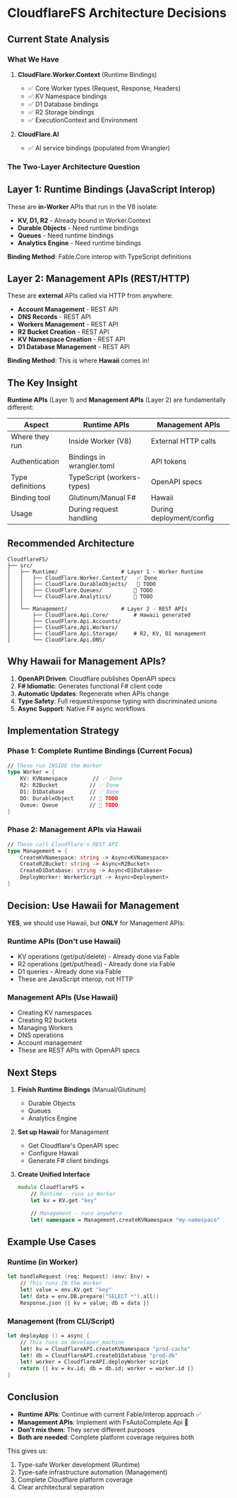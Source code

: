 # CloudflareFS Architecture Decisions

## Current State Analysis

### What We Have

1. **CloudFlare.Worker.Context** (Runtime Bindings)
   - ✅ Core Worker types (Request, Response, Headers)
   - ✅ KV Namespace bindings
   - ✅ D1 Database bindings
   - ✅ R2 Storage bindings
   - ✅ ExecutionContext and Environment

2. **CloudFlare.AI**
   - ✅ AI service bindings (populated from Wrangler)

### The Two-Layer Architecture Question

## Layer 1: Runtime Bindings (JavaScript Interop)

These are **in-Worker** APIs that run in the V8 isolate:
- **KV, D1, R2** - Already bound in Worker.Context
- **Durable Objects** - Need runtime bindings
- **Queues** - Need runtime bindings
- **Analytics Engine** - Need runtime bindings

**Binding Method**: Fable.Core interop with TypeScript definitions

## Layer 2: Management APIs (REST/HTTP)

These are **external** APIs called via HTTP from anywhere:
- **Account Management** - REST API
- **DNS Records** - REST API
- **Workers Management** - REST API
- **R2 Bucket Creation** - REST API
- **KV Namespace Creation** - REST API
- **D1 Database Management** - REST API

**Binding Method**: This is where **Hawaii** comes in!

## The Key Insight

**Runtime APIs** (Layer 1) and **Management APIs** (Layer 2) are fundamentally different:

| Aspect | Runtime APIs | Management APIs |
|--------|--------------|-----------------|
| Where they run | Inside Worker (V8) | External HTTP calls |
| Authentication | Bindings in wrangler.toml | API tokens |
| Type definitions | TypeScript (workers-types) | OpenAPI specs |
| Binding tool | Glutinum/Manual F# | Hawaii |
| Usage | During request handling | During deployment/config |

## Recommended Architecture

```
CloudflareFS/
├── src/
│   ├── Runtime/                    # Layer 1 - Worker Runtime
│   │   ├── CloudFlare.Worker.Context/   ✅ Done
│   │   ├── CloudFlare.DurableObjects/   🔄 TODO
│   │   ├── CloudFlare.Queues/          🔄 TODO
│   │   └── CloudFlare.Analytics/       🔄 TODO
│   │
│   └── Management/                 # Layer 2 - REST APIs
│       ├── CloudFlare.Api.Core/        # Hawaii generated
│       ├── CloudFlare.Api.Accounts/
│       ├── CloudFlare.Api.Workers/
│       ├── CloudFlare.Api.Storage/     # R2, KV, D1 management
│       └── CloudFlare.Api.DNS/
```

## Why Hawaii for Management APIs?

1. **OpenAPI Driven**: Cloudflare publishes OpenAPI specs
2. **F# Idiomatic**: Generates functional F# client code
3. **Automatic Updates**: Regenerate when APIs change
4. **Type Safety**: Full request/response typing with discriminated unions
5. **Async Support**: Native F# async workflows

## Implementation Strategy

### Phase 1: Complete Runtime Bindings (Current Focus)
```fsharp
// These run INSIDE the Worker
type Worker = {
    KV: KVNamespace        // ✅ Done
    R2: R2Bucket          // ✅ Done
    D1: D1Database        // ✅ Done
    DO: DurableObject     // 🔄 TODO
    Queue: Queue          // 🔄 TODO
}
```

### Phase 2: Management APIs via Hawaii
```fsharp
// These call Cloudflare's REST API
type Management = {
    CreateKVNamespace: string -> Async<KVNamespace>
    CreateR2Bucket: string -> Async<R2Bucket>
    CreateD1Database: string -> Async<D1Database>
    DeployWorker: WorkerScript -> Async<Deployment>
}
```

## Decision: Use Hawaii for Management

**YES**, we should use Hawaii, but **ONLY** for Management APIs:

### Runtime APIs (Don't use Hawaii)
- KV operations (get/put/delete) - Already done via Fable
- R2 operations (get/put/head) - Already done via Fable
- D1 queries - Already done via Fable
- These are JavaScript interop, not HTTP

### Management APIs (Use Hawaii)
- Creating KV namespaces
- Creating R2 buckets
- Managing Workers
- DNS operations
- Account management
- These are REST APIs with OpenAPI specs

## Next Steps

1. **Finish Runtime Bindings** (Manual/Glutinum)
   - Durable Objects
   - Queues
   - Analytics Engine

2. **Set up Hawaii** for Management
   - Get Cloudflare's OpenAPI spec
   - Configure Hawaii
   - Generate F# client bindings

3. **Create Unified Interface**
   ```fsharp
   module CloudflareFS =
       // Runtime - runs in Worker
       let kv = KV.get "key"

       // Management - runs anywhere
       let! namespace = Management.createKVNamespace "my-namespace"
   ```

## Example Use Cases

### Runtime (in Worker)
```fsharp
let handleRequest (req: Request) (env: Env) =
    // This runs IN the Worker
    let! value = env.KV.get "key"
    let! data = env.DB.prepare("SELECT *").all()
    Response.json {| kv = value; db = data |}
```

### Management (from CLI/Script)
```fsharp
let deployApp () = async {
    // This runs on developer machine
    let! kv = CloudflareAPI.createKVNamespace "prod-cache"
    let! db = CloudflareAPI.createD1Database "prod-db"
    let! worker = CloudflareAPI.deployWorker script
    return {| kv = kv.id; db = db.id; worker = worker.id |}
}
```

## Conclusion

- **Runtime APIs**: Continue with current Fable/interop approach ✅
- **Management APIs**: Implement with FsAutoComplete.Api 🔄
- **Don't mix them**: They serve different purposes
- **Both are needed**: Complete platform coverage requires both

This gives us:
1. Type-safe Worker development (Runtime)
2. Type-safe infrastructure automation (Management)
3. Complete Cloudflare platform coverage
4. Clear architectural separation